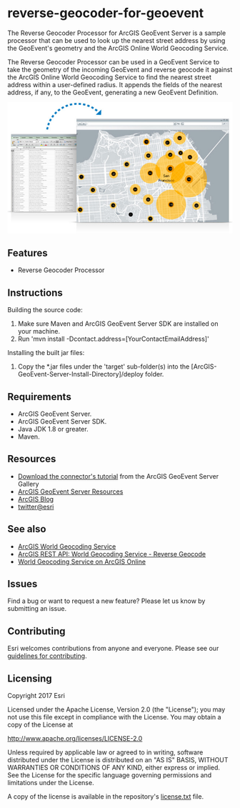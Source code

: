 # reverse-geocoder-for-geoevent

The Reverse Geocoder Processor for ArcGIS GeoEvent Server is a sample processor that can be used to look up the nearest street address by using the GeoEvent's geometry and the ArcGIS Online World Geocoding Service.

The Reverse Geocoder Processor can be used in a GeoEvent Service to take the geometry of the incoming GeoEvent and reverse geocode it against the ArcGIS Online World Geocoding Service to find the nearest street address within a user-defined radius. It appends the fields of the nearest address, if any, to the GeoEvent, generating a new GeoEvent Definition.

![App](reverse-geocoder-for-geoevent.jpg?raw=true)

## Features
* Reverse Geocoder Processor

## Instructions

Building the source code:

1. Make sure Maven and ArcGIS GeoEvent Server SDK are installed on your machine.
2. Run 'mvn install -Dcontact.address=[YourContactEmailAddress]'

Installing the built jar files:

1. Copy the *.jar files under the 'target' sub-folder(s) into the [ArcGIS-GeoEvent-Server-Install-Directory]/deploy folder.

## Requirements

* ArcGIS GeoEvent Server.
* ArcGIS GeoEvent Server SDK.
* Java JDK 1.8 or greater.
* Maven.

## Resources

* [Download the connector's tutorial](http://www.arcgis.com/home/item.html?id=7eed835dc2044a6787799de4f7cd0e45) from the ArcGIS GeoEvent Server Gallery
* [ArcGIS GeoEvent Server Resources](http://links.esri.com/geoevent)
* [ArcGIS Blog](http://blogs.esri.com/esri/arcgis/)
* [twitter@esri](http://twitter.com/esri)

## See also

* [ArcGIS World Geocoding Service](https://developers.arcgis.com/features/geocoding/)
* [ArcGIS REST API: World Geocoding Service - Reverse Geocode](https://developers.arcgis.com/rest/services-reference/reverse-geocode.htm)
* [World Geocoding Service on ArcGIS Online](http://www.arcgis.com/home/item.html?id=305f2e55e67f4389bef269669fc2e284)

## Issues

Find a bug or want to request a new feature?  Please let us know by submitting an issue.

## Contributing

Esri welcomes contributions from anyone and everyone. Please see our [guidelines for contributing](https://github.com/esri/contributing).

## Licensing
Copyright 2017 Esri

Licensed under the Apache License, Version 2.0 (the "License");
you may not use this file except in compliance with the License.
You may obtain a copy of the License at

   http://www.apache.org/licenses/LICENSE-2.0

Unless required by applicable law or agreed to in writing, software
distributed under the License is distributed on an "AS IS" BASIS,
WITHOUT WARRANTIES OR CONDITIONS OF ANY KIND, either express or implied.
See the License for the specific language governing permissions and
limitations under the License.

A copy of the license is available in the repository's [license.txt](license.txt?raw=true) file.
